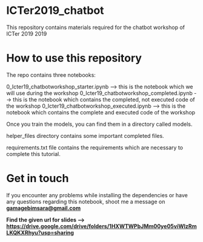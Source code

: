 # ICTer2019_chatbot
This repository contains materials required for the chatbot workshop of ICTer 2019 2019

# How to use this repository
The repo contains three notebooks:

0_Icter19_chatbotworkshop_starter.ipynb --> this is the notebook which we will use during the workshop
0_Icter19_chatbotworkshop_completed.ipynb --> this is the notebook which contains the completed, not executed code of the workshop
0_Icter19_chatbotworkshop_executed.ipynb --> this is the notebook which contains the complete and executed code of the workshop

Once you train the models, you can find them in a directory called models.

helper_files directory contains some important completed files.

requirements.txt file contains the requirements which are necessary to complete this tutorial.


# Get in touch
If you encounter any problems while installing the dependencies or have any questions regarding this notebook, shoot me a message on **gamagebimsara@gmail.com**

**Find the given url for slides --> https://drive.google.com/drive/folders/1HXWTWPbJMm00ye05viWlzRmLKQKXRhyu?usp=sharing**
